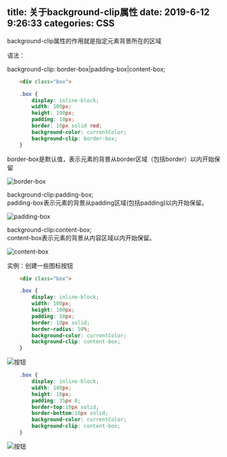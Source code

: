 title: 关于background-clip属性
date: 2019-6-12 9:26:33
categories: CSS
---

background-clip属性的作用就是指定元素背景所在的区域

语法：

background-clip: border-box|padding-box|content-box;
```html
    <div class="box">
```
```css
	.box {
		display: inline-block;
		width: 100px;
		height: 100px;
		padding: 10px;
		border: 10px solid red;
		background-color: currentColor;
		background-clip: border-box;
	}
```
border-box是默认值，表示元素的背景从border区域（包括border）以内开始保留
<!--more-->
![border-box](http://qiniu.xiaoxilao.com/b_20190202_1.png "border-box") 

background-clip:padding-box;  
padding-box表示元素的背景从padding区域(包括padding)以内开始保留。

![padding-box](http://qiniu.xiaoxilao.com/b_20190202_2.png "padding-box")   

background-clip:content-box;  
content-box表示元素的背景从内容区域以内开始保留。  

![content-box](http://qiniu.xiaoxilao.com/b_20190202_3.png "content-box") 

实例：创建一些图标按钮  
```html
    <div class="box"> 
```
```css
    .box {
		display: inline-block;
		width: 100px;
		height: 100px;
		padding: 10px;
		border: 10px solid;
		border-radius: 50%;
		background-color: currentColor;
		background-clip: content-box;
	}
```
![按钮](http://qiniu.xiaoxilao.com/b_20190202_4.png "按钮")  
```css
	.box {
		display: inline-block;
		width: 140px;
		height: 10px;
		padding: 35px 0;
		border-top:10px solid;
		border-bottom:10px solid;
		background-color: currentColor;
		background-clip: content-box;
	}
```
![按钮](http://qiniu.xiaoxilao.com/b_20190202_5.png "按钮")  

